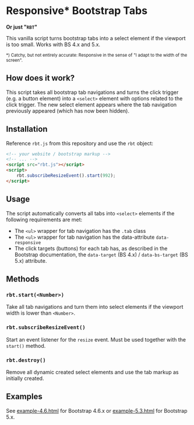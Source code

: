 # Responsive* Bootstrap Tabs
**Or just "`RBT`"**

This vanilla script turns bootstrap tabs into a select element if the viewport is too small.
Works with BS 4.x and 5.x.

<small>*) Catchy, but not entirely accurate: Responsive in the sense of "I adapt to the width of the screen".</small>

## How does it work?
This script takes all bootstrap tab navigations and turns the click trigger (e.g. a button element) into a `<select>` element with options related to the click trigger. The new select element appears where the tab navigation previously appeared (which has now been hidden).  

## Installation

Reference `rbt.js` from this repository and use the `rbt` object:
```html
<!-- your website / bootstrap markup -->
<!-- ... -->
<script src="rbt.js"></script>
<script>
    rbt.subscribeResizeEvent().start(992);
</script>
```

## Usage
The script automatically converts all tabs into `<select>` elements if the following requirements are met:

- The `<ul>` wrapper for tab navigation has the `.tab` class
- The `<ul>` wrapper for tab navigation has the data-attribute `data-responsive`
- The click targets (buttons) for each tab has, as described in the Bootstrap documentation, the `data-target` (BS 4.x) / `data-bs-target` (BS 5.x) attribute.

## Methods
### `rbt.start(<Number>)`
Take all tab navigations and turn them into select elements if the viewport width is lower than `<Number>`.

### `rbt.subscribeResizeEvent()`
Start an event listener for the `resize` event. Must be used together with the `start()` method.

### `rbt.destroy()`
Remove all dynamic created select elements and use the tab markup as initially created.

## Examples
See [example-4.6.html](example-4.6.html) for Bootstrap 4.6.x or  [example-5.3.html](example-5.3.html) for Bootstrap 5.x.
